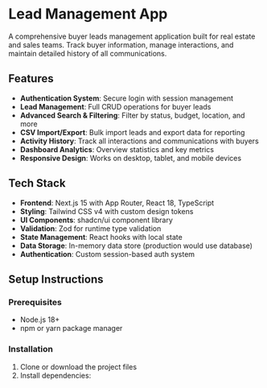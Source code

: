 # Lead Management App

A comprehensive buyer leads management application built for real estate and sales teams. Track buyer information, manage interactions, and maintain detailed history of all communications.

## Features

- **Authentication System**: Secure login with session management
- **Lead Management**: Full CRUD operations for buyer leads
- **Advanced Search & Filtering**: Filter by status, budget, location, and more
- **CSV Import/Export**: Bulk import leads and export data for reporting
- **Activity History**: Track all interactions and communications with buyers
- **Dashboard Analytics**: Overview statistics and key metrics
- **Responsive Design**: Works on desktop, tablet, and mobile devices

## Tech Stack

- **Frontend**: Next.js 15 with App Router, React 18, TypeScript
- **Styling**: Tailwind CSS v4 with custom design tokens
- **UI Components**: shadcn/ui component library
- **Validation**: Zod for runtime type validation
- **State Management**: React hooks with local state
- **Data Storage**: In-memory data store (production would use database)
- **Authentication**: Custom session-based auth system

## Setup Instructions

### Prerequisites
- Node.js 18+ 
- npm or yarn package manager

### Installation

1. Clone or download the project files
2. Install dependencies:
